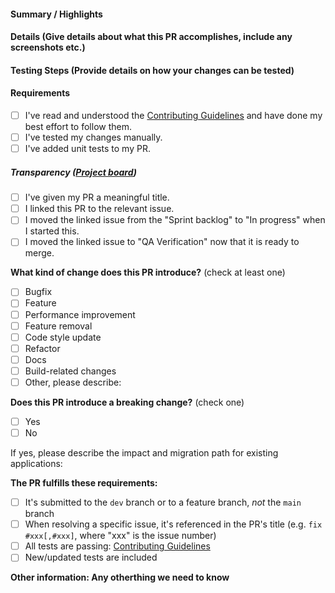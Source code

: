 <!-- PULL REQUEST TEMPLATE -->
<!--
Please make sure to read the Pull Request Guidelines:
https://github.com/massenergize/massenergize-campaigns/main/.github/CONTRIBUTING.md#pull-request-guidelines
-->
####  Summary / Highlights


#### Details (Give details about what this PR accomplishes, include any screenshots etc.)


#### Testing Steps (Provide details on how your changes can be tested)


#### Requirements
<!-- (Update "[ ]" to "[x]" to check a box) -->
* [ ] I've read and understood the [Contributing Guidelines](/blob/main/.github/contributing.md) and have done my best effort to follow them.
* [ ] I've tested my changes manually.
* [ ] I've added unit tests to my PR.

##### Transparency ([Project board](https://github.com/orgs/massenergize/projects/7/views/2))
* [ ] I've given my PR a meaningful title.
* [ ] I linked this PR to the relevant issue.
* [ ] I moved the linked issue from the "Sprint backlog" to "In progress" when I started this.
* [ ] I moved the linked issue to "QA Verification" now that it is ready to merge.

**What kind of change does this PR introduce?** (check at least one)

- [ ] Bugfix
- [ ] Feature
- [ ] Performance improvement
- [ ] Feature removal
- [ ] Code style update
- [ ] Refactor
- [ ] Docs
- [ ] Build-related changes
- [ ] Other, please describe:

**Does this PR introduce a breaking change?** (check one)

- [ ] Yes
- [ ] No

If yes, please describe the impact and migration path for existing applications:

**The PR fulfills these requirements:**

- [ ] It's submitted to the `dev` branch or to a feature branch, _not_ the `main` branch
- [ ] When resolving a specific issue, it's referenced in the PR's title (e.g. `fix #xxx[,#xxx]`, where "xxx" is the
  issue number)
- [ ] All tests are
  passing: [Contributing Guidelines](/blob/main/.github/contributing.md#development-setup)
- [ ] New/updated tests are included

**Other information: Any otherthing we need to know**


